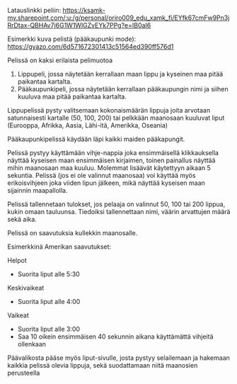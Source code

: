 Latauslinkki peliin: https://ksamk-my.sharepoint.com/:u:/g/personal/oriro009_edu_xamk_fi/EYfk67cmFw9Pn3jRrDtax-QBHAv7j6G1W1WlGZvEYk7PPg?e=IB0aI6

Esimerkki kuva pelistä (pääkaupunki mode): https://gyazo.com/6d571672301413c51564ed390ff576d1

Pelissä on kaksi erilaista pelimuotoa

1. Lippupeli, jossa näytetään kerrallaan maan lippu ja kyseinen maa pitää paikantaa kartalta. 
2. Pääkaupunkipeli, jossa näytetään kerrallaan pääkaupungin nimi ja siihen kuuluva maa pitää paikantaa kartalta.

Lippupelissä pysty valitsemaan kokonaismäärän lippuja joita arvotaan satunnaisesti kartalle (50, 100, 200) tai pelkkään maanosaan kuuluvat liput (Eurooppa, Afrikka, Aasia, Lähi-itä, Amerikka, Oseania)

Pääkaupunkipelissä käydään läpi kaikki maiden pääkapungit.

Pelissä pystyy käyttämään vihje-nappia joka ensimmäisellä klikkauksella näyttää kyseisen maan ensimmäisen kirjaimen, toinen painallus näyttää mihin maanosaan maa kuuluu. Molemmat lisäävät käytettyyn aikaan 5 sekuntia. Pelissä (jos ei ole valinnut maanosaa) voi käyttää myös erikoisvihjeen joka viiden lipun jälkeen, mikä näyttää kyseisen maan sijainnin maapallolla.

Pelissä tallennetaan tulokset, jos pelaaja on valinnut 50, 100 tai 200 lippua, kukin omaan tauluunsa. Tiedoiksi tallennettaan nimi, väärin arvattujen määrä sekä aika.

Pelissä on saavutuksia kullekkin maanosalle.

Esimerkkinä Amerikan saavutukset:

Helpot
 - Suorita liput alle 5:30
 
Keskivaikeat
 - Suorita liput alle 4:00
 
Vaikeat
 - Suorita liput alle 3:00
 - Saa 10 oikein ensimmäisen 40 sekunnin aikana käyttämättä vihjeitä ollenkaan
 
 Päävalikosta pääse myös liput-sivulle, josta pystyy selailemaan ja hakemaan kaikkia pelissä olevia lippuja, sekä suodattamaan niitä maanosien perusteella
